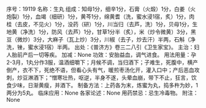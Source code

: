 序号：19119
名称：生丸
组成：知母1分，细辛1分，石膏（火煅）1分，白姜（火炮裂）1分，血竭（细研）1分，黄芩1分，绵黄耆（洗，蜜水浸1宿，炙）1分，肉桂（去皮，不见火）1分，没药（研）1分，川当归（去芦，洗）1分，贝母1分，生地黄（净洗）1分，防风（去芦）1分，甘草1分半（炙），米（炒令微黄）3分，黑豆（微炒）3分，大麻子（瓦上炒）3分，川椒（去子，炒去汗）半两，石斛（净洗，锉，蜜水浸1宿）半两。
出处：《普济方》卷三二八引《卫生家宝》。
主治：妇人胎前产后一切等疾。
加减：None
功效：安胎益血，调气进食。
用法用量：孕2-3月，1丸分作3服，温酒细嚼下；月候不调，当归酒下；子难生，死腹中，横产倒产，衣不下，死绝不语，但看心头有气，暖煎枣汤化开，灌入口中；产后恶血攻刺，炒豆淋酒下；“憎寒壮热，呕逆，半身不遂，头晕血崩，带下不止，狂言，饮食少味，日渐黄瘦，并酒下。
制备方法：上药各为末，炼蜜为丸，捣多杵为妙，1两分为5丸。
临床应用：None
各家论述：None
用药禁忌：忌生冷毒物。
附注：None
